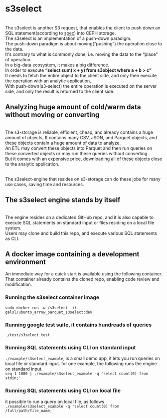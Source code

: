 # s3select 
<br />The s3select is another S3 request, that enables the client to push down an SQL statement(according to [spec](https://docs.ceph.com/en/latest/radosgw/s3select/#features-support)) into CEPH storage.
<br />The s3select is an implementation of a push-down paradigm.
<br />The push-down paradigm is about moving(“pushing”) the operation close to the data.
<br />It's contrary to what is commonly done, i.e. moving the data to the “place” of operation.
<br />In a big-data ecosystem, it makes a big difference. 
<br />In order to execute __“select sum( x + y) from s3object where a + b > c”__ 
<br />It needs to fetch the entire object to the client side, and only then execute the operation with an analytic application,
<br />With push-down(s3-select) the entire operation is executed on the server side, and only the result is returned to the client side.


## Analyzing huge amount of cold/warm data without moving or converting 
<br />The s3-storage is reliable, efficient, cheap, and already contains a huge amount of objects, It contains many CSV, JSON, and Parquet objects, and these objects contain a huge amount of data to analyze.
<br />An ETL may convert these objects into Parquet and then run queries on these converted objects or may run these queries without converting.
<br />But it comes with an expensive price, downloading all of these objects close to the analytic application.

<br />The s3select-engine that resides on s3-storage can do these jobs for many use cases, saving time and resources. 


## The s3select engine stands by itself 
<br />The engine resides on a dedicated GitHub repo, and it is also capable to execute SQL statements on standard input or files residing on a local file system.
<br />Users may clone and build this repo, and execute various SQL statements as CLI.

## A docker image containing a development environment
An immediate way for a quick start is available using the following container.
That container already contains the cloned repo, enabling code review and modification.
### Running the s3select container image
`sudo docker run -w /s3select -it galsl/ubunto_arrow_parquet_s3select:dev`
### Running google test suite, it contains hundreads of queries
`./test/s3select_test`
### Running SQL statements using CLI on standard input
`./example/s3select_example`, is a small demo app, it lets you run queries on local file or standard input.
for one example, the following runs the engine on standard input.
<br />`seq 1 1000 | ./example/s3select_example -q 'select count(0) from stdin;'`
### Running SQL statements using CLI on local file
it possible to run a query on local file, as follows.
<br />`./example/s3select_example -q 'select count(0) from /full/path/file_name;'`

